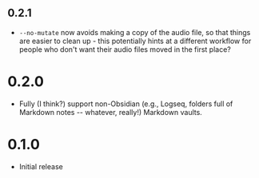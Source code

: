 ## 0.2.1

- `--no-mutate` now avoids making a copy of the audio file, so that things are easier to
  clean up - this potentially hints at a different workflow for people who don't want
  their audio files moved in the first place?

# 0.2.0

- Fully (I think?) support non-Obsidian (e.g., Logseq, folders full of Markdown notes -- whatever, really!) Markdown vaults.

# 0.1.0

- Initial release
